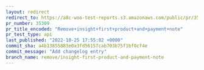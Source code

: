 ```yaml
---
layout: redirect
redirect_to: https://a8c-woo-test-reports.s3.amazonaws.com/public/pr/35309/api/index.html
pr_number: 35309
pr_title_encoded: "Remove+insight+first+product+and+payment+note"
pr_test_type: api
last_published: "2022-10-25 17:55:02 +0000"
commit_sha: a4b13855883e0a3fd56157cab703b75f1bf0cf4e
commit_message: "Add changelog entry"
branch_name: remove/insight-first-product-and-payment-note
---
```

